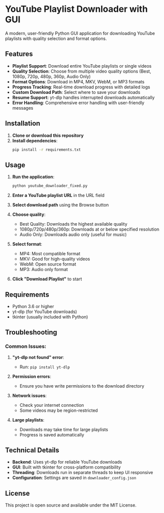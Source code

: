 # YouTube Playlist Downloader with GUI

A modern, user-friendly Python GUI application for downloading YouTube playlists with quality selection and format options.

## Features

- **Playlist Support**: Download entire YouTube playlists or single videos
- **Quality Selection**: Choose from multiple video quality options (Best, 1080p, 720p, 480p, 360p, Audio Only)
- **Format Options**: Download in MP4, MKV, WebM, or MP3 formats
- **Progress Tracking**: Real-time download progress with detailed logs
- **Custom Download Path**: Select where to save your downloads
- **Resume Support**: yt-dlp handles interrupted downloads automatically
- **Error Handling**: Comprehensive error handling with user-friendly messages

## Installation

1. **Clone or download this repository**
2. **Install dependencies**:
   ```bash
   pip install -r requirements.txt
   ```

## Usage

1. **Run the application**:
   ```bash
   python youtube_downloader_fixed.py
   ```

2. **Enter a YouTube playlist URL** in the URL field

3. **Select download path** using the Browse button

4. **Choose quality**:
   - Best Quality: Downloads the highest available quality
   - 1080p/720p/480p/360p: Downloads at or below specified resolution
   - Audio Only: Downloads audio only (useful for music)

5. **Select format**:
   - MP4: Most compatible format
   - MKV: Good for high-quality videos
   - WebM: Open source format
   - MP3: Audio only format

6. **Click "Download Playlist"** to start

## Requirements

- Python 3.6 or higher
- yt-dlp (for YouTube downloads)
- tkinter (usually included with Python)

## Troubleshooting

### Common Issues:

1. **"yt-dlp not found" error**:
   - Run: `pip install yt-dlp`

2. **Permission errors**:
   - Ensure you have write permissions to the download directory

3. **Network issues**:
   - Check your internet connection
   - Some videos may be region-restricted

4. **Large playlists**:
   - Downloads may take time for large playlists
   - Progress is saved automatically

## Technical Details

- **Backend**: Uses yt-dlp for reliable YouTube downloads
- **GUI**: Built with tkinter for cross-platform compatibility
- **Threading**: Downloads run in separate threads to keep UI responsive
- **Configuration**: Settings are saved in `downloader_config.json`

## License

This project is open source and available under the MIT License.
